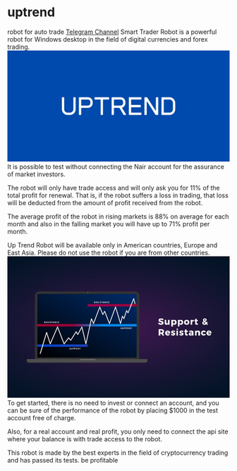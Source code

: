 # uptrend
robot for auto trade <a href="https://t.me/robo_uptrend">Telegram Channel</a>
Smart Trader Robot is a powerful robot for Windows desktop in the field of digital currencies and forex trading.
<br />
<img src="https://github.com/robo-uptrend/uptrend/blob/main/photo_2022-10-26_18-52-22.jpg?raw=true" >
<br />
It is possible to test without connecting the Nair account for the assurance of market investors.

The robot will only have trade access and will only ask you for 11% of the total profit for renewal. That is, if the robot suffers a loss in trading, that loss will be deducted from the amount of profit received from the robot.

The average profit of the robot in rising markets is 88% on average for each month and also in the falling market you will have up to 71% profit per month.

Up Trend Robot will be available only in American countries, Europe and East Asia. Please do not use the robot if you are from other countries.
<br />
<img src="https://github.com/robo-uptrend/uptrend/blob/main/photo_2022-10-26_18-52-27.jpg?raw=true" >
<br />
To get started, there is no need to invest or connect an account, and you can be sure of the performance of the robot by placing $1000 in the test account free of charge.

Also, for a real account and real profit, you only need to connect the api site where your balance is with trade access to the robot.

This robot is made by the best experts in the field of cryptocurrency trading and has passed its tests.
be profitable

